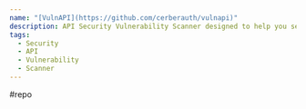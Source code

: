 ```yaml
---
name: "[VulnAPI](https://github.com/cerberauth/vulnapi)"
description: API Security Vulnerability Scanner designed to help you secure your APIs.
tags:
  - Security
  - API
  - Vulnerability
  - Scanner
---
```

#repo